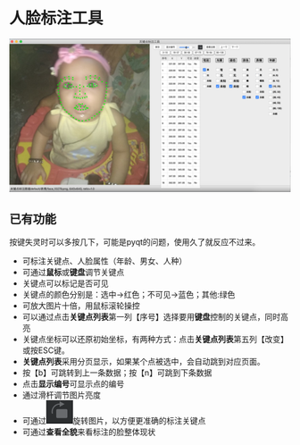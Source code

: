 # 人脸标注工具
![人脸标注工具](pic/demo.png)
## 已有功能
按键失灵时可以多按几下，可能是pyqt的问题，使用久了就反应不过来。
- 可标注关键点、人脸属性（年龄、男女、人种）
- 可通过**鼠标**或**键盘**调节关键点
- 关键点可以标记是否可见
- 关键点的颜色分别是：选中->红色；不可见->蓝色；其他:绿色
- 可放大图片十倍，用鼠标滚轮操控
- 可以通过点击**关键点列表**第一列【序号】选择要用**键盘**控制的关键点，同时高亮
- 关键点坐标可以还原初始坐标，有两种方式：点击**关键点列表**第五列【改变】或按ESC键。
- **关键点列表**采用分页显示，如果某个点被选中，会自动跳到对应页面。
- 按【b】可跳转到上一条数据；按【n】可跳到下条数据
- 点击**显示编号**可显示点的编号
- 通过滑杆调节图片亮度
- 可通过![](pic/rotate.png)旋转图片，以方便更准确的标注关键点
- 可通过**查看全貌**来看标注的脸整体现状
